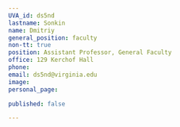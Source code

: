```yaml
---
UVA_id: ds5nd
lastname: Sonkin
name: Dmitriy
general_position: faculty
non-tt: true
position: Assistant Professor, General Faculty
office: 129 Kerchof Hall
phone: 
email: ds5nd@virginia.edu
image:
personal_page:

published: false

---
```


